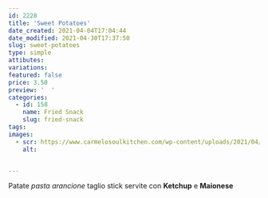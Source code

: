 ```yaml
---
id: 2228
title: 'Sweet Potatoes'
date_created: 2021-04-04T17:04:44
date_modified: 2021-04-30T17:37:50
slug: sweet-potatoes
type: simple
attibutes: 
variations:
featured: false
price: 3.50
preview: '  '
categories: 
  - id: 158
    name: Fried Snack
    slug: fried-snack
tags: 
images: 
  - scr: https://www.carmelosoulkitchen.com/wp-content/uploads/2021/04/3306S.jpg
    alt: 


---
```


<p>Patate <em>pasta arancione</em> taglio stick servite con <strong>Ketchup</strong> e <strong>Maionese</strong></p>

